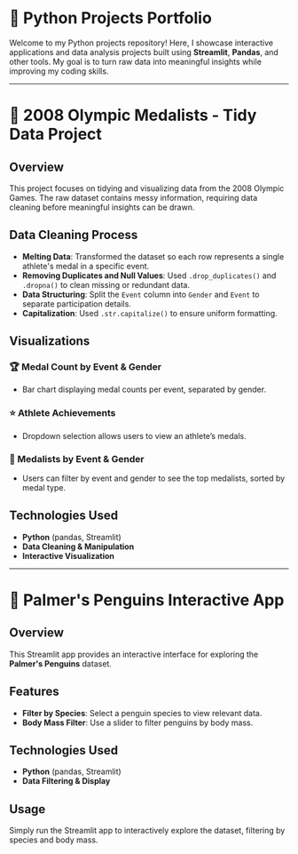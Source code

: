 # 🐍 Python Projects Portfolio

Welcome to my Python projects repository! Here, I showcase interactive applications and data analysis projects built using **Streamlit**, **Pandas**, and other tools. My goal is to turn raw data into meaningful insights while improving my coding skills.

---
# 🏅 2008 Olympic Medalists - Tidy Data Project

## Overview
This project focuses on tidying and visualizing data from the 2008 Olympic Games. The raw dataset contains messy information, requiring data cleaning before meaningful insights can be drawn.

## Data Cleaning Process
- **Melting Data**: Transformed the dataset so each row represents a single athlete's medal in a specific event.
- **Removing Duplicates and Null Values**: Used `.drop_duplicates()` and `.dropna()` to clean missing or redundant data.
- **Data Structuring**: Split the `Event` column into `Gender` and `Event` to separate participation details.
- **Capitalization**: Used `.str.capitalize()` to ensure uniform formatting.

## Visualizations
### 🏆 Medal Count by Event & Gender
- Bar chart displaying medal counts per event, separated by gender.

### ⭐ Athlete Achievements
- Dropdown selection allows users to view an athlete’s medals.

### 🏅 Medalists by Event & Gender
- Users can filter by event and gender to see the top medalists, sorted by medal type.

## Technologies Used
- **Python** (pandas, Streamlit)
- **Data Cleaning & Manipulation**
- **Interactive Visualization**

---

# 🐧 Palmer's Penguins Interactive App

## Overview
This Streamlit app provides an interactive interface for exploring the **Palmer's Penguins** dataset.

## Features
- **Filter by Species**: Select a penguin species to view relevant data.
- **Body Mass Filter**: Use a slider to filter penguins by body mass.

## Technologies Used
- **Python** (pandas, Streamlit)
- **Data Filtering & Display**

## Usage
Simply run the Streamlit app to interactively explore the dataset, filtering by species and body mass.

